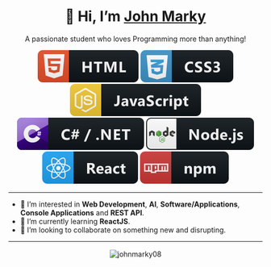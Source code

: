 <h1 align="center">👋 Hi, I’m <a href="https://johnmarky-dev.netlify.app">John Marky</a></h1>
<p align="center">A passionate student who loves Programming more than anything!</p>

<div align="center" style="margin-bottom: 10px">
  <img src="https://raw.githubusercontent.com/MikeCodesDotNET/ColoredBadges/master/svg/dev/languages/html.svg" alt="html" style="max-width: 100%;">
  <img src="https://raw.githubusercontent.com/MikeCodesDotNET/ColoredBadges/master/svg/dev/languages/css3.svg" alt="css3" style="max-width: 100%;">
  <img src="https://raw.githubusercontent.com/MikeCodesDotNET/ColoredBadges/master/svg/dev/languages/js.svg" alt="js" style="max-width: 100%;">
  <img src="https://raw.githubusercontent.com/MikeCodesDotNET/ColoredBadges/master/svg/dev/languages/csharp_dotnet.svg" alt="js" style="max-width: 100%;">
  <img src="https://raw.githubusercontent.com/MikeCodesDotNET/ColoredBadges/master/svg/dev/frameworks/nodejs.svg" alt="nodejs" style="max-width: 100%;">
  <img src="https://raw.githubusercontent.com/MikeCodesDotNET/ColoredBadges/master/svg/dev/frameworks/react.svg" alt="react" style="max-width: 100%;">
  <img src="https://raw.githubusercontent.com/MikeCodesDotNET/ColoredBadges/master/svg/dev/services/npm.svg" alt="npm" style="max-width: 100%;">
</div>

<hr />

- 👀 I’m interested in **Web Development**, **AI**, **Software/Applications**, **Console Applications** and **REST API**.
- 🌱 I’m currently learning **ReactJS**.
- 💞️ I’m looking to collaborate on something new and disrupting.

<hr />

<div align="center" style="margin-bottom: 10px"><img align="center" src="https://github-readme-stats.vercel.app/api/top-langs/?username=johnmarky08&layout=compact&langs_count=10" alt="johnmarky08" /></div>
